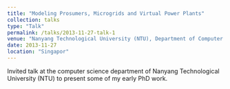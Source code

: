 ```yaml
---
title: "Modeling Prosumers, Microgrids and Virtual Power Plants"
collection: talks
type: "Talk"
permalink: /talks/2013-11-27-talk-1
venue: "Nanyang Technological University (NTU), Department of Computer Science"
date: 2013-11-27
location: "Singapor"
---
```


Invited talk at the computer science department of Nanyang Technological University (NTU) to present some of my early PhD work.

